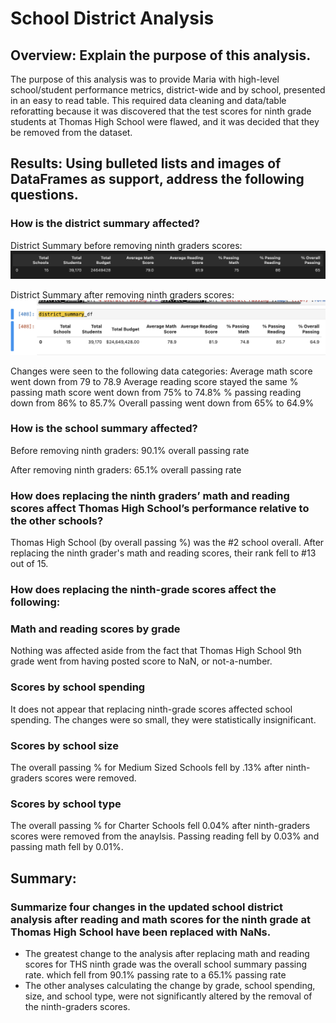 # School District Analysis

## Overview: Explain the purpose of this analysis.

The purpose of this analysis was to provide Maria with high-level school/student performance metrics, district-wide and by school, presented in an easy to read table. This required data cleaning and data/table reforatting because it was discovered that the test scores for ninth grade students at Thomas High School were flawed, and it was decided that they be removed from the dataset. 

## Results: Using bulleted lists and images of DataFrames as support, address the following questions.

### How is the district summary affected?
District Summary before removing ninth graders scores:
<img src="Resources/District_Summary_Before.png">

District Summary after removing ninth graders scores:
<img src="Resources/District_Summary_After.png">

Changes were seen to the following data categories:
Average math score went down from 79 to 78.9
Average reading score stayed the same
% passing math score went down from 75% to 74.8%
% passing reading down from 86% to 85.7%
Overall passing went down from 65% to 64.9%

### How is the school summary affected?

Before removing ninth graders: 90.1% overall passing rate

After removing ninth graders: 65.1% overall passing rate 

### How does replacing the ninth graders’ math and reading scores affect Thomas High School’s performance relative to the other schools?

Thomas High School (by overall passing %) was the #2 school overall. After replacing the ninth grader's math and reading scores, their rank fell to #13 out of 15. 

### How does replacing the ninth-grade scores affect the following:

### Math and reading scores by grade
Nothing was affected aside from the fact that Thomas High School 9th grade went from having posted score to NaN, or not-a-number.

### Scores by school spending
It does not appear that replacing ninth-grade scores affected school spending. The changes were so small, they were statistically insignificant.

### Scores by school size
The overall passing % for Medium Sized Schools fell by .13% after ninth-graders scores were removed. 

### Scores by school type
The overall passing % for Charter Schools fell 0.04% after ninth-graders scores were removed from the anaylsis. 
Passing reading fell by 0.03% and passing math fell by 0.01%. 

##  Summary: 
### Summarize four changes in the updated school district analysis after reading and math scores for the ninth grade at Thomas High School have been replaced with NaNs.
- The greatest change to the analysis after replacing math and reading scores for THS ninth grade was the overall school summary passing rate. which fell from 90.1% passing rate to a 65.1% passing rate 
- The other analyses calculating the change by grade, school spending, size, and school type, were not significantly altered by the removal of the ninth-graders scores. 
